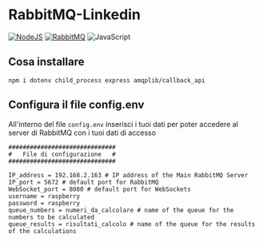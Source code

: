 # RabbitMQ-Linkedin
[![NodeJS](https://img.shields.io/badge/Node%20js-339933?style=for-the-badge&logo=nodedotjs&logoColor=white)](https://nodejs.org/en) [![RabbitMQ](https://img.shields.io/badge/rabbitmq-%23FF6600.svg?&style=for-the-badge&logo=rabbitmq&logoColor=white)](https://www.rabbitmq.com/) ![JavaScript](https://img.shields.io/badge/JavaScript-323330?style=for-the-badge&logo=javascript&logoColor=F7DF1E)

## Cosa installare
` npm i dotenv child_process express amqplib/callback_api ` 

## Configura il file config.env
All'interno del file `config.env` inserisci i tuoi dati per poter accedere al server di RabbitMQ con i tuoi dati di accesso 
```
##############################
#   File di configurazione   #
##############################

IP_address = 192.168.2.163 # IP address of the Main RabbitMQ Server
IP_port = 5672 # default port for RabbitMQ
WebSocket_port = 8080 # default port for WebSockets
username = raspberry
password = raspberry
queue_numbers = numeri_da_calcolare # name of the queue for the numbers to be calculated
queue_results = risultati_calcolo # name of the queue for the results of the calculations
```
